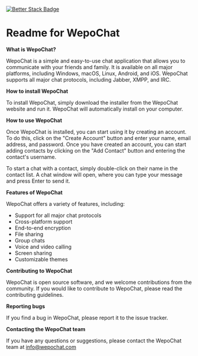 [![Better Stack Badge](https://uptime.betterstack.com/status-badges/v1/monitor/vcun.svg)](https://uptime.betterstack.com/?utm_source=status_badge)
# Readme for WepoChat

**What is WepoChat?**

WepoChat is a simple and easy-to-use chat application that allows you to communicate with your friends and family. It is available on all major platforms, including Windows, macOS, Linux, Android, and iOS. WepoChat supports all major chat protocols, including Jabber, XMPP, and IRC.

**How to install WepoChat**

To install WepoChat, simply download the installer from the WepoChat website and run it. WepoChat will automatically install on your computer.

**How to use WepoChat**

Once WepoChat is installed, you can start using it by creating an account. To do this, click on the "Create Account" button and enter your name, email address, and password. Once you have created an account, you can start adding contacts by clicking on the "Add Contact" button and entering the contact's username.

To start a chat with a contact, simply double-click on their name in the contact list. A chat window will open, where you can type your message and press Enter to send it.

**Features of WepoChat**

WepoChat offers a variety of features, including:

* Support for all major chat protocols
* Cross-platform support
* End-to-end encryption
* File sharing
* Group chats
* Voice and video calling
* Screen sharing
* Customizable themes

**Contributing to WepoChat**

WepoChat is open source software, and we welcome contributions from the community. If you would like to contribute to WepoChat, please read the contributing guidelines.

**Reporting bugs**

If you find a bug in WepoChat, please report it to the issue tracker.

**Contacting the WepoChat team**

If you have any questions or suggestions, please contact the WepoChat team at <a href="mailto:info@wepochat.com">info@wepochat.com</a>
